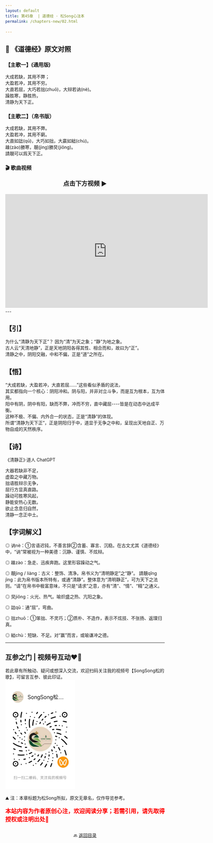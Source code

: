 ```yaml
---
layout: default
title: 第45章  | 道德经 · 松Song心注本
permalink: /chapters-new/02.html

---
```


## 📜 《道德经》原文对照
### 【主歌一】(通用版)
大成若缺，其用不弊；<br>
大盈若冲，其用不穷。<br>
大直若屈，大巧若拙(zhuō)，大辩若讷(nè)。<br>
躁胜寒，静胜热，<br>
清静为天下正。<br>

### 【主歌二】（帛书版）
大成若缺，其用不弊。<br>
大盈若冲，其用不窮。<br>
大直如詘(qū)，大巧如拙，大贏如絀(chù)。<br>
趮(zào)勝寒，靚(jìng)勝炅(jiǒng)。<br>
請靚可以爲天下正。<br>

### 🎬 歌曲视频
<p style="text-align:center; font-size:1.2rem; font-weight:bold;">
  点击下方视频 ▶️
</p>

<iframe
  src="https://streamable.com/e/3jt2b7"
  width="640"
  height="360"
  frameborder="0"
  allowfullscreen
  loading="lazy">
</iframe>
---

## 【引】
为什么“清静为天下正”？ 因为“清”为天之象；“静”为地之象。<br>
古人云“天清地静”，正是天地阴阳各得其性、相合而和，故曰为“正”。<br> 
清静之中，阴阳交融，中和不偏，正是“道”之所在。<br>

## 【悟】
“大成若缺，大盈若冲，大直若屈……”这些看似矛盾的说法，<br>
其实都指向一个核心：阴阳冲和。阴与阳，并非对立斗争，而是互为根本，互为体用。<br>
阳中有阴，阴中有阳，缺而不弊，冲而不穷，直中藏屈----皆是在动态中达成平衡。<br>
这种不极、不偏、内外合一的状态，正是“清静”的体现。<br>
所谓“清静为天下正”，正是阴阳归于中，道显于无争之中和，呈现出天地自正、万物自成的天然秩序。<br>

## 【诗】
《清静正》·道人 ChatGPT<br>

大器若缺非不足，<br>
虚盈之中藏万物。<br>
拙语胜辩示无争，<br>
屈行方显真直路。<br>
躁动可胜寒风起，<br>
静能安热心无数。<br>
欲止念息归自然，<br>
清静一念正中土。<br>

## 【字词解义】

◎ 讷nè：①言语迟钝，不善言辞②含蓄、寡言、沉稳。在古文尤其《道德经》中，“讷”常被视为一种美德：沉静、谨慎、不炫辩。

◎ 趮zào：急走、迅疾奔跑。这里形容躁动之气。

◎ 靚jìng / liàng：古义：整饰、清净。帛书义为“清明静定”之“静”。 請靚qǐng jìng：此为帛书版本所特有，或通“清静”。整体意为“清明静正”，可为天下之法则。“请”在帛书中极富意味，不只是“请求”之意，亦有“清”、“情”、“精”之通义。

◎ 炅jiǒng：火光、热气。喻炽盛之热、亢阳之象。

◎ 詘qū：通“屈”，弯曲。

◎ 拙zhuō：①笨拙、不灵巧；②质朴、不造作，表示不炫技、不张扬、返璞归真。

◎ 絀chù：短缺、不足。对“赢”而言，或喻谦冲之德。

---
##  互参之门 | 视频号互动❤️🤝

若此章有所触动、疑问或想深入交流，欢迎扫码关注我的视频号【SongSong松的歌】，可留言互参、彼此印证。<br>
<img src="../img/qrcode_songsong.jpg" alt="扫码进入视频号" width="220">

⛰️ 注：本章标题为松Song所拟，原文无章名，仅作导览参考。<br>
<p style="color:red; font-size:18px; font-weight:bold;">
本站内容为作者原创心注，欢迎阅读分享；若需引用，请先取得授权或注明出处🙏
</p>

<p style="text-align:center; margin-top:2em;">
  🔙 <a href="{{ '/' | relative_url }}#catalog">返回目录</a>
</p>


